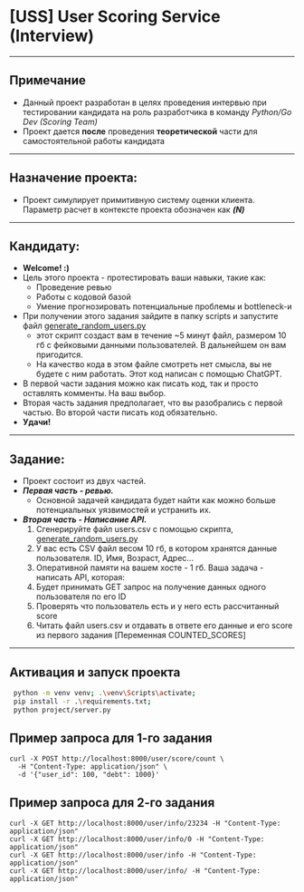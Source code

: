 # [USS] User Scoring Service (Interview)

***

## Примечание
* Данный проект разработан в целях проведения интервью при тестировании
  кандидата на роль разработчика в команду _Python/Go Dev (Scoring Team)_
* Проект дается **после** проведения **теоретической** части для самостоятельной работы кандидата

***
## Назначение проекта:
* Проект симулирует примитивную систему оценки клиента. Параметр расчет в контексте проекта обозначен как **_(N)_**

***
## Кандидату:
* **Welcome! :)**
* Цель этого проекта - протестировать ваши навыки, такие как:
    - Проведение ревью
    - Работы с кодовой базой
    - Умение прогнозировать потенциальные проблемы и bottleneck-и
* При получении этого задания зайдите в папку scripts и запустите
  файл [generate_random_users.py](scripts/generate_random_users.py)
    - этот скрипт создаст вам в течение ~5 минут файл, размером 10 гб с фейковыми данными пользователей. В дальнейшем он
      вам пригодится.
    - На качество кода в этом файле смотреть нет смысла, вы не будете с ним работать. Этот код написан с помощью
      ChatGPT.
* В первой части задания можно как писать код, так и просто оставлять комменты. На ваш выбор.
* Вторая часть задания предполагает, что вы разобрались с первой частью. Во второй части писать код обязательно.
* **Удачи!**

***
## Задание:
* Проект состоит из двух частей.
* **_Первая часть - ревью._**
    - Основной задачей кандидата будет найти как можно больше потенциальных уязвимостей и устранить их.
* **_Вторая часть - Написание API._**
  1. Сгенерируйте файл users.csv с помощью скрипта, [generate_random_users.py](scripts/generate_random_users.py)
  2. У вас есть CSV файл весом 10 гб, в котором хранятся данные пользователя. ID, Имя, Возраст, Адрес...
  3. Оперативной памяти на вашем хосте - 1 гб. Ваша задача - написать API, которая:
  4. Будет принимать GET запрос на получение данных одного пользователя по его ID
  5. Проверять что пользователь есть и у него есть рассчитанный score
  6. Читать файл users.csv и отдавать в ответе его данные и его score из первого задания [Переменная COUNTED_SCORES]

***

## Активация и запуск проекта

```bash
 python -m venv venv; .\venv\Scripts\activate; 
 pip install -r .\requirements.txt;
 python project/server.py
```

## Пример запроса для 1-го задания

```
curl -X POST http://localhost:8000/user/score/count \
  -H "Content-Type: application/json" \
  -d '{"user_id": 100, "debt": 1000}'
```

## Пример запроса для 2-го задания

```
curl -X GET http://localhost:8000/user/info/23234 -H "Content-Type: application/json"
curl -X GET http://localhost:8000/user/info/0 -H "Content-Type: application/json"
curl -X GET http://localhost:8000/user/info -H "Content-Type: application/json"
curl -X GET http://localhost:8000/user/info/ -H "Content-Type: application/json"
```
